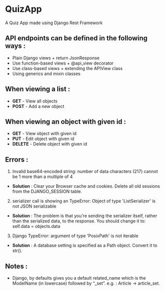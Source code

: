# QuizApp
A Quiz App made using Django Rest Framework

## API endpoints can be defined in the following ways : 
- Plain Django views + return JsonResponse
- Use function-based views + @api_view decorator
- Use class-based views + extending the APIView class
- Using generics and mixin classes

## When viewing a list :
- **GET** - View all objects
- **POST** - Add a new object

## When viewing an object with given id :
- **GET** - View object with given id
- **PUT** - Edit object with given id
- **DELETE** - Delete object with given id

## Errors : 

1. Invalid base64-encoded string: number of data characters (217) cannot be 1 more than a multiple of 4
 - **Solution** : Clear your Browser cache and cookies. Delete all old sessions from the DJANGO_SESSION table.

2. serializer call is showing an TypeError: Object of type 'ListSerializer' is not JSON serializable
 - **Solution** : The problem is that you're sending the serializer itself, rather than the serialized data, to the response. You should change it to:
    self.data = objects.data

3. Django TypeError: argument of type 'PosixPath' is not iterable
 - **Solution** : A database setting is specified as a Path object. Convert it to str().


## Notes :
- Django, by defaults gives you a default related_name which is the ModelName (in lowercase) followed by “_set”.    e.g. : Article -> article_set.
